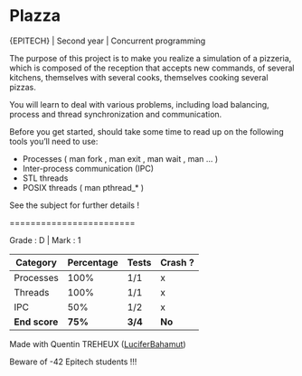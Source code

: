 # Plazza
{EPITECH} | Second year | Concurrent programming

The purpose of this project is to make you realize a simulation of a pizzeria, which is composed of the reception that accepts new commands, of several kitchens, themselves with several cooks, themselves cooking several pizzas.

You will learn to deal with various problems, including load balancing, process and thread synchronization and communication.

Before you get started, should take some time to read up on the following tools you’ll need to use:
- Processes ( man fork , man exit , man wait , man ... )
- Inter-process communication (IPC)
- STL threads
- POSIX threads ( man pthread_* )

See the subject for further details !

========================

Grade : D | Mark : 1

| Category           | Percentage | Tests     | Crash ? |
|--------------------|------------|-----------|---------|
| Processes          | 100%       | 1/1       | x       |
| Threads            | 100%       | 1/1       | x       |
| IPC                | 50%        | 1/2       | x       |
| **End score**      |  **75%**   | **3/4**   | **No**  |

Made with Quentin TREHEUX ([LuciferBahamut](https://github.com/LuciferBahamut))

Beware of -42 Epitech students !!!
